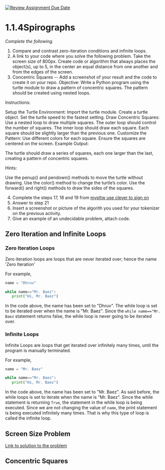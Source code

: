 [![Review Assignment Due Date](https://classroom.github.com/assets/deadline-readme-button-22041afd0340ce965d47ae6ef1cefeee28c7c493a6346c4f15d667ab976d596c.svg)](https://classroom.github.com/a/SkD24yV8)
# 1.1.4Spirographs

*Complete the following.*

1. Compare and contrast zero-iteration conditions and infinite loops.
2. A link to your code where you solve the following problem. Take the screen size of 800px. Create code or algorithm that always places the object(s), up to 5, in the center an equal distance from one another and from the edges of the screen.
3. Concentric Squares -- Add a screenshot of your result and the code to create it on your repo.
Objective: Write a Python program using the turtle module to draw a pattern of concentric squares. The pattern should be created using nested loops.

Instructions:

Setup the Turtle Environment:
Import the turtle module.
Create a turtle object.
Set the turtle speed to the fastest setting.
Draw Concentric Squares:
Use a nested loop to draw multiple squares.
The outer loop should control the number of squares.
The inner loop should draw each square.
Each square should be slightly larger than the previous one.
Customize the Pattern:
Use different colors for each square.
Ensure the squares are centered on the screen.
Example Output:

The turtle should draw a series of squares, each one larger than the last, creating a pattern of concentric squares.

Hints:

Use the penup() and pendown() methods to move the turtle without drawing.
Use the color() method to change the turtle’s color.
Use the forward() and right() methods to draw the sides of the squares.


4. Complete the steps 17, 18 and 19 from [mypltw use clever to sign on](https://pltw.read.inkling.com/a/b/5310c007377c46e28d745961310f0c2e/p/728c751a6c4145bea0ea83c5058fb9f9#44b0003a2ee14fcc9865e7bb5faec747)
5. Answer to step 21
6. Insert a screenshot or picture of the algorith you used for your tokenizer on the previous activity.
7. Give an example of an undecidable problem, attach code.

## Zero Iteration and Infinite Loops
### Zero Iteration Loops
Zero iteration loops are loops that are never iterated over; hence the name 'Zero Iteration'

For example,
```python
name = "Dhruv"

while name=="Mr. Baez":
   print("Hi, Mr. Baez")
```
In the code above, the name has been set to "Dhruv". The while loop is set to be iterated over when the name is "Mr. Baez". Since the ```while name=="Mr. Baez``` statement returns false, the while loop is never going to be iterated over.

### Infinite Loops
Infinite Loops are loops that get iterated over infinitely many times, until the program is manually terminated.

For example,
```python
name = "Mr. Baez"

while name=="Mr. Baez":
   print("Hi, Mr. Baez")
```
In the code above, the name has been set to "Mr. Baez". As said before, the while loops is set to iterate when the name is "Mr. Baez". Since the while statement is returning ```True```, the statement in the while loop is being executed. Since we are not changing the value of ```name```, the print statement is being executed infinitely many times. That is why this type of loop is called the infinite loop.

## Screen Size Problem
[Link to solution to the problem](https://github.com/Aero-ComSci/1-1-4-spinning-with-spirographs-kotharidhruv/blob/e31ff41addaa5857ae774943b40f421d007f70e5/screensize.py)

## Concentric Squares


